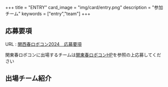 +++
title = "ENTRY"
card_image =  "img/card/entry.png"
description = "参加チーム"
keywords = ["entry","team"]
+++

<!-- 2023年大会は終了しました.  
2024年大会の応募要項公開をお待ち下さい． -->

## 応募要項

URL : [関西春ロボコン2024　応募要項](https://drive.google.com/file/d/1VG88H_kp5puaQSH57iWJIBTchu-74Rf2/view?usp=sharing)

関東春ロボコンに出場するチームは[関東春ロボコンHP](https://kantouharurobo.com/haru/)を参照の上応募してください

## 出場チーム紹介